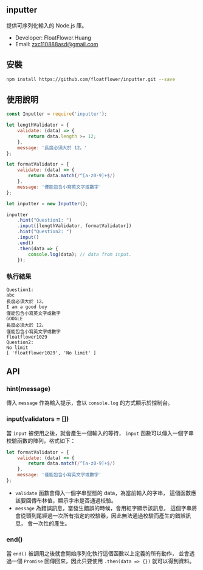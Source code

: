 inputter
---

提供可序列化輸入的 Node.js 庫。

+ Developer: FloatFlower.Huang
+ Email: zxc110888asd@gmail.com

## 安裝
```bash
npm install https://github.com/floatflower/inputter.git --save
```

## 使用說明
```javascript
const Inputter = require('inputter');

let lengthValidator = {
    validate: (data) => {
        return data.length >= 12;
    },
    message: '長度必須大於 12。'
};

let formatValidator = {
    validate: (data) => {
        return data.match(/^[a-z0-9]+$/)
    },
    message: '僅能包含小寫英文字或數字'
};

let inputter = new Inputter();

inputter
    .hint("Question1: ")
    .input([lengthValidator, formatValidator])
    .hint("Question2: ")
    .input()
    .end()
    .then(data => {
        console.log(data); // data from input.
    });
```

### 執行結果
```
Question1: 
abc
長度必須大於 12。
I am a good boy 
僅能包含小寫英文字或數字
GOOGLE
長度必須大於 12。
僅能包含小寫英文字或數字
floatflower1029
Question2: 
No limit
[ 'floatflower1029', 'No limit' ]
```

## API
### hint(message)
傳入 `message` 作為輸入提示，會以 `console.log` 的方式顯示於控制台。

### input(validators = [])
當 `input` 被使用之後，就會產生一個輸入的等待，
`input` 函數可以傳入一個字串校驗函數的陣列，格式如下：

```javascript
let formatValidator = {
    validate: (data) => {
        return data.match(/^[a-z0-9]+$/)
    },
    message: '僅能包含小寫英文字或數字'
};
```

+ `validate` 函數會傳入一個字串型態的 data，為當前輸入的字串，
這個函數應該要回傳布林值，顯示字串是否通過校驗。
+ `message` 為錯誤訊息，當發生錯誤的時候，會用紅字顯示該訊息，
這個字串將會從頭到尾經過一次所有指定的校驗器，因此無法通過校驗而產生的錯誤訊息，
會一次性的產生。

### end()

當 `end()` 被調用之後就會開始序列化執行這個函數以上定義的所有動作，
並會透過一個 `Promise` 回傳回來，因此只要使用 `.then(data => {})` 就可以得到資料。
